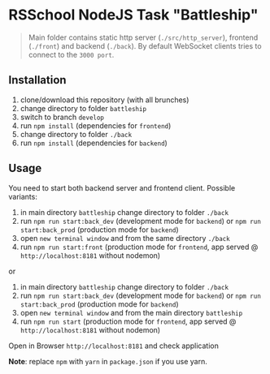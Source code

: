 # RSSchool NodeJS Task "Battleship"

> Main folder contains static http server (`./src/http_server`), frontend (`./front`) and backend (`./back`).
> By default WebSocket clients tries to connect to the `3000 port`.

## Installation

1. clone/download this repository (with all brunches)
2. change directory to folder `battleship`
3. switch to branch `develop`
4. run `npm install` (dependencies for `frontend`)
5. change directory to folder `./back`
6. run `npm install` (dependencies for `backend`)

## Usage

You need to start both backend server and frontend client.
Possible variants:

1. in main directory `battleship` change directory to folder `./back`
2. run `npm run start:back_dev` (development mode for `backend`) or `npm run start:back_prod` (production mode for `backend`)
3. open `new terminal window` and from the same directory `./back`
4. run `npm run start:front` (production mode for `frontend`, app served @ `http://localhost:8181` without nodemon)

or

1. in main directory `battleship` change directory to folder `./back`
2. run `npm run start:back_dev` (development mode for `backend`) or `npm run start:back_prod` (production mode for `backend`)
3. open `new terminal window` and from the main directory `battleship`
4. run `npm run start` (production mode for `frontend`, app served @ `http://localhost:8181` without nodemon)

Open in Browser `http://localhost:8181` and check application

**Note**: replace `npm` with `yarn` in `package.json` if you use yarn.
